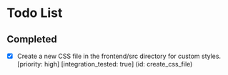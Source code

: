 # Todo List

## Completed

- [x] Create a new CSS file in the frontend/src directory for custom styles. [priority: high] [integration_tested: true] (id: create_css_file)

